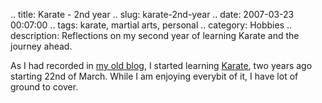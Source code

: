 .. title: Karate - 2nd year
.. slug: karate-2nd-year
.. date: 2007-03-23 00:07:00
.. tags: karate, martial arts, personal
.. category: Hobbies
.. description: Reflections on my second year of learning Karate and the journey ahead.

As I had recorded in [my old blog](http://orsenthil.blogspot.com/2005/03/kihon-kumite-kata-hosu.html), I
started learning [Karate](http://en.wikipedia.org/wiki/Karate), two years ago
starting 22nd of March. While I am enjoying everybit of it, I have lot of ground
to cover.